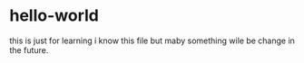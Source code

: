 # hello-world
this is just for learning
i know this file but maby something wile be change in the future.
